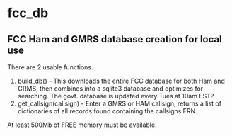 # fcc_db
## FCC Ham and GMRS database creation for local use

There are 2 usable functions.
1) build_db() - This downloads the entire FCC database for both Ham and GRMS, then combines into a sqlite3 database and optimizes for searching.  The govt. database is updated every Tues at 10am EST?
2) get_callsign(callsign) - Enter a GMRS or HAM callsign, returns a list of dictionaries of all records found containing the callsigns FRN.


At least 500Mb of FREE memory must be available.
